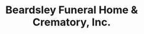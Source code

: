 ---
title: "Beardsley Funeral Home & Crematory, Inc."
url: /curwensville/beardsley-funeral-home-und-crematory-inc/
shop: Bestattungen
---